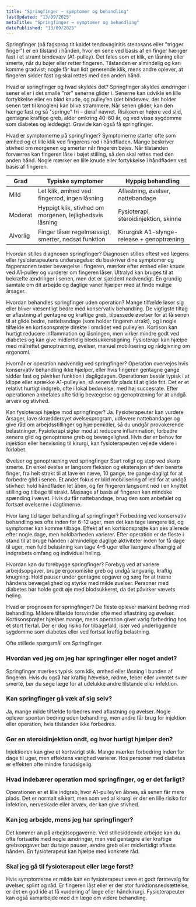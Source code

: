 ```yaml
---
title: "Springfinger – symptomer og behandling"
lastUpdated: "13/09/2025"
metaTitle: "Springfinger → symptomer og behandling"
datePublished: "13/09/2025"
---
```


Springfinger (på fagsprog tit kaldet tendovaginitis stenosans eller "trigger finger") er en tilstand i hånden, hvor en sene ved basis af en finger hænger fast i et stramt bindevæv (A1-pulley). Det føles som et klik, en låsning eller smerte, når du bøjer eller retter fingeren. Tilstanden er almindelig og kan komme gradvist; nogle får kun lidt generende klik, mens andre oplever, at fingeren sidder fast og skal rettes med den anden hånd.

Hvad er springfinger og hvad skyldes det?
Springfinger skyldes ændringer i sener eller i det smalle "rør" senerne glider i. Senerne kan udvikle en lille fortykkelse eller en blød knude, og pulley’en (det bindevæv, der holder senen tæt til knoglen) kan blive strammere. Når senen glider, kan den hænge fast og så "springe" fri – deraf navnet. Risikoen er højere ved slid, gentagne kraftige greb, alder omkring 40–60 år, og ved visse sygdomme som diabetes og leddegigt. Gravide kan også få springfinger.

Hvad er symptomerne på springfinger?
Symptomerne starter ofte som ømhed og et lille klik ved fingerens rod i håndfladen. Mange beskriver stivhed om morgenen og smerter når fingeren bøjes. Når tilstanden forværres kan fingeren låse i bøjet stilling, så den skal rettes med den anden hånd. Nogle mærker en lille knude eller fortykkelse i håndfladen ved basis af fingeren.

| Grad | Typiske symptomer | Hyppig behandling |
|---|---|---|
| Mild | Let klik, ømhed ved fingerrod, ingen låsning | Aflastning, øvelser, nattebandage |
| Moderat | Hyppigt klik, stivhed om morgenen, lejlighedsvis låsning | Fysioterapi, steroidinjektion, skinne |
| Alvorlig | Finger låser regelmæssigt, smerter, nedsat funktion | Kirurgisk A1-slynge-release + genoptræning |

Hvordan stilles diagnosen springfinger?
Diagnosen stilles oftest ved lægens eller fysioterapeutens undersøgelse: du beskriver dine symptomer og fagpersonen tester bevægelse i fingeren, mærker efter ømhed eller knude ved A1-pulley og vurderer om fingeren låser. Ultralyd kan bruges til at bekræfte ændringer i senen, men det er sjældent nødvendigt. En grundig samtale om dit arbejde og daglige vaner hjælper med at finde mulige årsager.

Hvordan behandles springfinger uden operation?
Mange tilfælde løser sig eller bliver væsentligt bedre med konservativ behandling. De vigtigste tiltag er aflastning af gentagne og kraftige greb, tilpassede øvelser for at få senen til at glide bedre, nattebandage (som holder fingeren strakt), og i nogle tilfælde en kortisonsprøjte direkte i området ved pulley’en. Kortison kan hurtigt reducere inflammation og låsningen, men virker mindre godt ved diabetes og kan give midlertidig blodsukkerstigning. Fysioterapi kan hjælpe med målrettet genoptræning, øvelser, manuel mobilisering og rådgivning om ergonomi.

Hvornår er operation nødvendig ved springfinger?
Operation overvejes hvis konservativ behandling ikke hjælper, eller hvis fingeren gentagne gange sidder fast og påvirker funktion i dagligdagen. Operationen består typisk i at klippe eller sprække A1-pulley’en, så senen får plads til at glide frit. Det er et relativt hurtigt indgreb, ofte i lokal bedøvelse, med høj succesrate. Efter operationen anbefales ofte tidlig bevægelse og genoptræning for at undgå arvæv og stivhed.

Kan fysioterapi hjælpe mod springfinger?
Ja. Fysioterapeuter kan vurdere årsager, lave skræddersyet øvelsesprogram, udlevere nattebandager og give råd om arbejdsstillinger og hjælpemidler, så du undgår provokerende belastninger. Fysioterapi sigter mod at reducere inflammation, forbedre senens glid og genoptræne greb og bevægelighed. Hvis der er behov for injektion eller henvisning til kirurgi, kan fysioterapeuten vejlede videre i forløbet.

Øvelser og genoptræning ved springfinger
Start roligt og stop ved skarp smerte. En enkel øvelse er langsom fleksion og ekstensjon af den berørte finger, fra helt strakt til at lave en næve, 10 gange, tre gange dagligt for at forbedre glid i senen. Et andet fokus er blid mobilisering af led for at undgå stivhed: hold håndfladen let åben, og før fingeren langsomt ned i en knyttet stilling og tilbage til strakt. Massage af basis af fingeren kan mindske spænding i vævet. Hvis du får nattebandage, brug den som anbefalet og fortsæt øvelserne i dagtimerne.

Hvor lang tid tager behandling af springfinger?
Forbedring ved konservativ behandling ses ofte inden for 6–12 uger, men det kan tage længere tid, og symptomer kan komme tilbage. Effekt af en kortisonsprøjte kan ses allerede efter nogle dage, men holdbarheden varierer. Efter operation er de fleste i stand til at bruge hånden i almindelige daglige aktiviteter inden for få dage til uger, men fuld belastning kan tage 4–6 uger eller længere afhængig af indgrebets omfang og individuel heling.

Hvordan kan du forebygge springfinger?
Forebyg ved at variere arbejdsopgaver, bruge ergonomiske greb og undgå langvarig, kraftig knugning. Hold pauser under gentagne opgaver og sørg for at træne håndens bevægelighed og styrke med milde øvelser. Personer med diabetes bør holde godt øje med blodsukkeret, da det påvirker vævets heling.

Hvad er prognosen for springfinger?
De fleste oplever markant bedring med behandling. Mildere tilfælde forsvinder ofte med aflastning og øvelser. Kortisonsprøjter hjælper mange, mens operation giver varig forbedring hos et stort flertal. Der er dog risiko for tilbagefald, især ved underliggende sygdomme som diabetes eller ved fortsat kraftig belastning.

Ofte stillede spørgsmål om Springfinger

### Hvordan ved jeg om jeg har springfinger eller noget andet?
Springfinger mærkes typisk som klik, ømhed eller låsning i bunden af fingeren. Hvis du også har kraftig hævelse, rødme, feber eller uventet svær smerte, bør du søge læge for at udelukke andre tilstande eller infektion.

### Kan springfinger gå væk af sig selv?
Ja, mange milde tilfælde forbedres med aflastning og øvelser. Nogle oplever spontan bedring uden behandling, men andre får brug for injektion eller operation, hvis tilstanden ikke forbedres.

### Gør en steroidinjektion ondt, og hvor hurtigt hjælper den?
Injektionen kan give et kortvarigt stik. Mange mærker forbedring inden for dage til uger, men effektens varighed varierer. Hos personer med diabetes er effekten ofte mindre forudsigelig.

### Hvad indebærer operation mod springfinger, og er det farligt?
Operationen er et lille indgreb, hvor A1-pulley’en åbnes, så senen får mere plads. Det er normalt sikkert, men som ved al kirurgi er der en lille risiko for infektion, nerveskade eller arvæv, der kan give stivhed.

### Kan jeg arbejde, mens jeg har springfinger?
Det kommer an på arbejdsopgaverne. Ved stillesiddende arbejde kan du ofte fortsætte med nogle ændringer, men ved gentagne eller kraftige grebsopgaver bør du tage pauser, ændre greb eller midlertidigt aflaste hånden. En fysioterapeut kan hjælpe med konkrete råd.

### Skal jeg gå til fysioterapeut eller læge først?
Hvis symptomerne er milde kan en fysioterapeut være et godt førstevalg for øvelser, splint og råd. Er fingeren låst eller er der stor funktionsnedsættelse, er det en god idé at få vurdering af læge eller håndkirurgi. Fysioterapeuter kan også samarbejde med din læge om videre behandling.